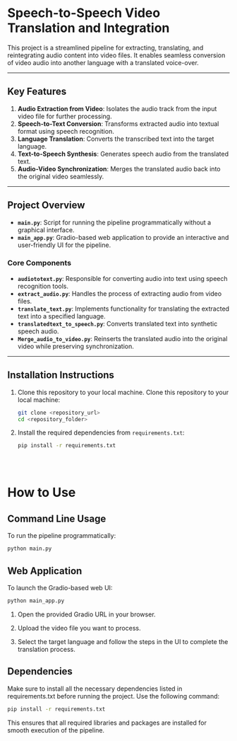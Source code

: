# Speech-to-Speech Video Translation and Integration

This project is a streamlined pipeline for extracting, translating, and reintegrating audio content into video files. It enables seamless conversion of video audio into another language with a translated voice-over.

---

## Key Features
1. **Audio Extraction from Video**: Isolates the audio track from the input video file for further processing.
2. **Speech-to-Text Conversion**: Transforms extracted audio into textual format using speech recognition.
3. **Language Translation**: Converts the transcribed text into the target language.
4. **Text-to-Speech Synthesis**: Generates speech audio from the translated text.
5. **Audio-Video Synchronization**: Merges the translated audio back into the original video seamlessly.

---

## Project Overview
- **`main.py`**: Script for running the pipeline programmatically without a graphical interface.
- **`main_app.py`**: Gradio-based web application to provide an interactive and user-friendly UI for the pipeline.

### Core Components
- **`audiototext.py`**: Responsible for converting audio into text using speech recognition tools.
- **`extract_audio.py`**: Handles the process of extracting audio from video files.
- **`translate_text.py`**: Implements functionality for translating the extracted text into a specified language.
- **`translatedtext_to_speech.py`**: Converts translated text into synthetic speech audio.
- **`Merge_audio_to_video.py`**: Reinserts the translated audio into the original video while preserving synchronization.

---

## Installation Instructions
1. Clone this repository to your local machine.
Clone this repository to your local machine:
   ```bash
   git clone <repository_url>
   cd <repository_folder>
3. Install the required dependencies from `requirements.txt`:
   ```bash
   pip install -r requirements.txt





# How to Use  

## Command Line Usage  
To run the pipeline programmatically:  

```bash
python main.py
```

## Web Application  
To launch the Gradio-based web UI:  

```bash
python main_app.py
```

1. Open the provided Gradio URL in your browser.

2. Upload the video file you want to process.

3. Select the target language and follow the steps in the UI to complete the translation process.


## Dependencies
Make sure to install all the necessary dependencies listed in requirements.txt before running the project. Use the following command:

```bash
pip install -r requirements.txt
```

This ensures that all required libraries and packages are installed for smooth execution of the pipeline.










